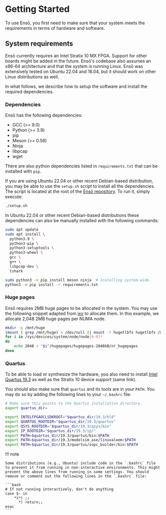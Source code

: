 # Getting Started

To use Ensō, you first need to make sure that your system meets the requirements in terms of hardware and software.

## System requirements

Ensō currently requires an Intel Stratix 10 MX FPGA. Support for other boards might be added in the future. Ensō's codebase also assumes an x86-64 architecture and that the system is running Linux. Ensō was extensively tested on Ubuntu 22.04 and 16.04, but it should work on other Linux distributions as well.

In what follows, we describe how to setup the software and install the required dependencies.

### Dependencies

Ensō has the following dependencies:

- GCC (>= 9.0)
- Python (>= 3.9)
- pip
- Meson (>= 0.58)
- Ninja
- libpcap
- wget

There are also python dependencies listed in `requirements.txt` that can be installed with `pip`.

If you are using Ubuntu 22.04 or other recent Debian-based distribution, you may be able to use the `setup.sh` script to install all the dependencies. The script is located at the root of the [Ensō repository](https://github.com/crossroadsfpga/enso). To run it, simply execute:

```bash
./setup.sh
```

In Ubuntu 22.04 or other recent Debian-based distributions these dependencies can also be manually installed with the following commands:
```bash
sudo apt update
sudo apt install \
  python3.9 \
  python3-pip \
  python3-setuptools \
  python3-wheel \
  gcc \
  g++ \
  libpcap-dev \
  tshark

sudo python3 -m pip install meson ninja  # Installing system-wide.
python3 -m pip install -r requirements.txt
```

### Huge pages

Ensō requires 2MB huge pages to be allocated in the system. You may use the following snippet adapted from [ixy](https://github.com/emmericp/ixy/blob/master/setup-hugetlbfs.sh) to allocate them. In this example, we allocate 2,048 2MB huge pages per NUMA node.

```bash
mkdir -p /mnt/huge
(mount | grep /mnt/huge) > /dev/null || mount -t hugetlbfs hugetlbfs /mnt/huge
for i in /sys/devices/system/node/node[0-9]*
do
	echo 2048 > "$i"/hugepages/hugepages-2048kB/nr_hugepages
done
```

### Quartus

To be able to load or synthesize the hardware, you also need to install [Intel Quartus 19.3](https://fpgasoftware.intel.com/19.3/?edition=pro) as well as the Stratix 10 device support (same link).

You should also make sure that `quartus` and its tools are in your `PATH`. You may do so by adding the following lines to your `~/.bashrc` file:

```bash
# Make sure this points to the Quartus installation directory.
export quartus_dir=

export INTELFPGAOCLSDKROOT="$quartus_dir/19.3/hld"
export QUARTUS_ROOTDIR="$quartus_dir/19.3/quartus"
export QSYS_ROOTDIR="$quartus_dir/19.3/qsys/bin"
export IP_ROOTDIR="$quartus_dir/19.3/ip/"
export PATH=$quartus_dir/19.3/quartus/bin:$PATH
export PATH=$quartus_dir/19.3/modelsim_ase/linuxaloem:$PATH
export PATH=$quartus_dir/19.3/quartus/sopc_builder/bin:$PATH
```

!!! note

    Some distributions (e.g., Ubuntu) include code in the `.bashrc` file to prevent it from running in non-interactive environments. This might prevent the above lines from running in some settings. You should remove or comment out the following lines in the `.bashrc` file:

    ```bash
    # If not running interactively, don't do anything
    case $- in
        *i*) ;;
          *) return;;
    esac
    ```
